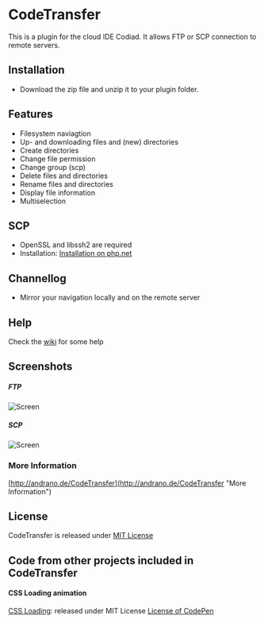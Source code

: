 # CodeTransfer

This is a plugin for the cloud IDE Codiad. It allows FTP or SCP connection to remote servers.

## Installation

- Download the zip file and unzip it to your plugin folder.

## Features

- Filesystem naviagtion
- Up- and downloading files and (new) directories
- Create directories
- Change file permission
- Change group (scp)
- Delete files and directories
- Rename files and directories
- Display file information
- Multiselection

## SCP

- OpenSSL and libssh2 are required
- Installation: [Installation on php.net](http://de2.php.net/manual/en/ssh2.installation.php "More Information")

## Channellog

- Mirror your navigation locally and on the remote server

## Help

Check the [wiki](https://github.com/Andr3as/Codiad-CodeTransfer/wiki "help") for some help

## Screenshots

##### FTP
![Screen](http://andrano.de/CodeTransfer/img/screen1.jpg "Screen")

##### SCP
![Screen](http://andrano.de/CodeTransfer/img/screen2.jpg "Screen")

### More Information

[http://andrano.de/CodeTransfer](http://andrano.de/CodeTransfer "More Information")


## License

CodeTransfer is released under [MIT License](https://github.com/Andr3as/Codiad-CodeTransfer/blob/master/LICENSE)

## Code from other projects included in CodeTransfer

#### CSS Loading animation
[CSS Loading](http://codepen.io/rlemon/pen/KyDgh "More Information"): released under MIT License [License of CodePen](http://blog.codepen.io/legal/licensing/ "More Information")
